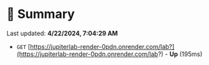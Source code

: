 # 📖 Summary
Last updated: **4/22/2024, 7:04:29 AM**

- `GET` [https://jupiterlab-render-0pdn.onrender.com/lab?](https://jupiterlab-render-0pdn.onrender.com/lab?) - **Up** (195ms)
